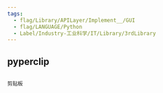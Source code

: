 ```yaml
---
tags:
  - flag/Library/APILayer/Implement__/GUI
  - flag/LANGUAGE/Python
  - Label/Industry-工业科学/IT/Library/3rdLibrary
---
```


## pyperclip

```python

剪贴板

```